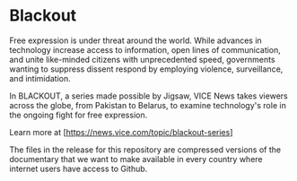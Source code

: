 # Blackout

Free expression is under threat around the world. While advances in technology increase access to information, open lines of communication, and unite like-minded citizens with unprecedented speed, governments wanting to suppress dissent respond by employing violence, surveillance, and intimidation.

In BLACKOUT, a series made possible by Jigsaw, VICE News takes viewers across the globe, from Pakistan to Belarus, to examine technology's role in the ongoing fight for free expression.

Learn more at [https://news.vice.com/topic/blackout-series]

The files in the release for this repository are compressed versions of the documentary that we want to make available in every country where internet users have access to Github.
